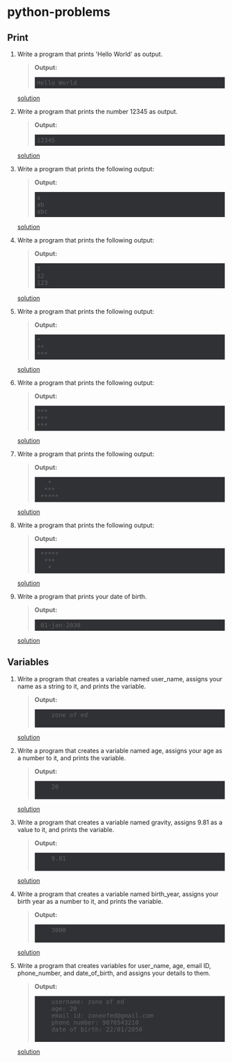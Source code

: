 # python-problems

## Print
1. Write a program that prints 'Hello World' as output.   
    > **Output:**  
    > <pre style="background-color: #303135; padding: 5px;">
    > Hello World
    > </pre> 
    
      <a href="https://github.com/zone-of-ed/python-problems/blob/main/print/01.py" target="_blank">solution</a>

2. Write a program that prints the number 12345 as output.
    > **Output:**  
    > <pre style="background-color: #303135; padding: 5px;">
    > 12345
    > </pre>  
    <a href="https://github.com/zone-of-ed/python-problems/blob/main/print/02.py" target="_blank">solution</a>

3. Write a program that prints the following output:  
    > **Output:**  
    > <pre style="background-color: #303135; padding: 5px;">
    > a
    > ab
    > abc
    > </pre>  
    
   <a href="https://github.com/zone-of-ed/python-problems/blob/main/print/03.py" target="_blank">solution</a>

4. Write a program that prints the following output:  
   > **Output:**  
    > <pre style="background-color: #303135; padding: 5px;">
    > 1
    > 12
    > 123
    > </pre>  
   <a href="https://github.com/zone-of-ed/python-problems/blob/main/print/04.py" target="_blank">solution</a>

5. Write a program that prints the following output:  
    > **Output:**  
    > <pre style="background-color: #303135; padding: 5px;">
    > *
    > **
    > ***
    > </pre>   
   <a href="https://github.com/zone-of-ed/python-problems/blob/main/print/05.py" target="_blank">solution</a>

6. Write a program that prints the following output:  
    > **Output:**  
    > <pre style="background-color: #303135; padding: 5px;">
    > ***
    > ***
    > ***
    > </pre>   
    <a href="https://github.com/zone-of-ed/python-problems/blob/main/print/06.py" target="_blank">solution</a>

7. Write a program that prints the following output:  
    > **Output:**  
    > <pre style="background-color: #303135; padding: 5px;">
    >    *
    >   ***
    >  *****
    > </pre>
    <a href="https://github.com/zone-of-ed/python-problems/blob/main/print/07.py" target="_blank">solution</a>
 
8. Write a program that prints the following output:  
    > **Output:**  
    > <pre style="background-color: #303135; padding: 5px;">
    >  *****
    >   ***
    >    *
    > </pre>
   <a href="https://github.com/zone-of-ed/python-problems/blob/main/print/08.py" target="_blank">solution</a>

9. Write a program that prints your date of birth.
    > **Output:**  
    > <pre style="background-color: #303135; padding: 5px;">
    >  01-jan-2030
    > </pre>
   <a href="https://github.com/zone-of-ed/python-problems/blob/main/print/09.py" target="_blank">solution</a>

## Variables

1. Write a program that creates a variable named user_name, assigns your name as a string to it, and prints the variable.  
    >    **Output:**  
    >    <pre style="background-color: #303135; padding: 5px;">
    >     zone of ed
    >    </pre>
    <a href="https://github.com/zone-of-ed/python-problems/blob/main/variables/01.py" target="_blank">solution</a>

2. Write a program that creates a variable named age, assigns your age as a number to it, and prints the variable.  
    >    **Output:**  
    >    <pre style="background-color: #303135; padding: 5px;">
    >     20
    >    </pre>
    <a href="https://github.com/zone-of-ed/python-problems/blob/main/variables/02.py" target="_blank">solution</a>

3. Write a program that creates a variable named gravity, assigns 9.81 as a value to it, and prints the variable.  
    >    **Output:**  
    >    <pre style="background-color: #303135; padding: 5px;">
    >     9.81
    >    </pre>
    <a href="https://github.com/zone-of-ed/python-problems/blob/main/variables/03.py" target="_blank">solution</a>

4. Write a program that creates a variable named birth_year, assigns your birth year as a number to it, and prints the variable.  
    >    **Output:**  
    >    <pre style="background-color: #303135; padding: 5px;">
    >     3000
    >    </pre>
    <a href="https://github.com/zone-of-ed/python-problems/blob/main/variables/04.py" target="_blank">solution</a>

5. Write a program that creates variables for user_name, age, email ID, phone_number, and date_of_birth, and assigns your details to them.  
    >    **Output:**  
    >    <pre style="background-color: #303135; padding: 5px;">
    >     username: zone of ed
    >     age: 20
    >     email id: zoneofed@gmail.com
    >     phone number: 9876543210
    >     date of birth: 22/01/2050
    >    </pre>
    <a href="https://github.com/zone-of-ed/python-problems/blob/main/variables/05.py" target="_blank">solution</a>